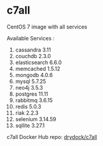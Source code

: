 # c7all
CentOS 7 image with all services

Available Services :

1. cassandra 3.11
2. couchdb 2.3.0
3. elasticsearch 6.6.0
4. memcached 1.5.12
5. mongodb 4.0.6
6. mysql 5.7.25
7. neo4j 3.5.3
8. postgres 11.11
9. rabbitmq 3.6.15
10. redis 5.0.3
12. riak 2.2.3
13. selenium 3.14.59
14. sqllite 3.27.1

c7all Docker Hub repo: [drydock/c7all](https://hub.docker.com/r/drydock/c7all/)
